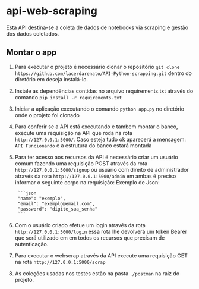 # api-web-scraping
Esta API destina-se a coleta de dados de notebooks via scraping e gestão dos dados coletados.
## Montar o app

1. Para executar o projeto é necessário clonar o repositório `git clone https://github.com/lacerdarenato/API-Python-scrapping.git` dentro do diretório em deseja instalá-lo.
2. Instale as dependências contidas no arquivo requirements.txt através do comando `pip install -r requirements.txt`
3. Iniciar a aplicação executando o comando `python app.py` no diretório onde o projeto foi clonado
4. Para conferir se a API está executando e tambem montar o banco, execute uma requisição na API que roda na rota `http://127.0.0.1:5000/`. Caso esteja tudo ok aparecerá a mensagem: `API Funcionando` e a estrutura do banco estará montada
5. Para ter acesso aos recursos da API é necessário criar um usuário comum fazendo uma requisição POST através da rota `http://127.0.0.1:5000/signup` ou usuário com direito de administrador através da rota `http://127.0.0.1:5000/admin` em ambas é preciso informar o seguinte corpo na requisição:
    Exemplo de Json:

        ```json
        "name": "exemplo",
        "email": "exemplo@email.com",
        "password": "digite_sua_senha"
        ```
6. Com o usuário criado efetue um login através da rota `http://127.0.0.1:5000/login` essa rota lhe devolverá um token Bearer que será utilizado em em todos os recursos que precisam de autenticação.
7. Para executar o webscrap através da API execute uma requisição GET na rota `http://127.0.0.1:5000/scrap`
8. As coleções usadas nos testes estão na pasta `./postman` na raiz do projeto.
